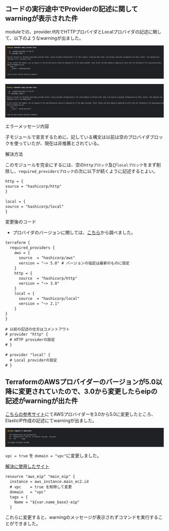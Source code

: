 ## コードの実行途中でProviderの記述に関してwarningが表示された件

moduleでの、provider.tf内でHTTPプロバイダとLocalプロバイダの記述に関して、以下のようなwarningが出ました。


![](../images/warn-http.png)

![](../images/warn-local.png)

エラーメッセージ内容

子モジュールで宣言するために、記している構文は以前は空のプロバイダブロックを使っていたが、現在は非推薦とされている。

解決方法

このモジュールを完全にするには、空の`httpブロック`及び`localブロック`をまず削除し、`required_providersブロック`の次に以下が続くように記述するとよい。
```
http = {
source = "hashicorp/http"
} 

local = {
source = "hashicorp/local"
} 
```


変更後のコード
* プロバイダのバージョンに関しては、[こちら](https://registry.terraform.io/browse/providers)から調べました。

```
terraform {
  required_providers {
    aws = {
      source  = "hashicorp/aws"
      version = "~> 5.0" # バージョンの指定は最新のものに設定
    }
    http = {
      source  = "hashicorp/http"
      version = "~> 3.0" 
    }
    local = {
      source  = "hashicorp/local"
      version = "~> 2.1" 
    }
}
}

# 以前の記述の仕方はコメントアウト
# provider "http" {
  # HTTP providerの設定  
# }

# provider "local" {
  # Local providerの設定
# }

```

## TerraformのAWSプロバイダーのバージョンが5.0以降に変更されていたので、3.0から変更したらeipの記述がwarningが出た件

[こちらの参考サイト](https://zenn.dev/shz/articles/c1baf28b1fc222)にてAWSプロバイダーを3.0から5.0に変更したところ、ElasticIP作成の記述にてwarningが出ました。

![](../images/warn-eip.png)

`vpc = true` を `domain = "vpc"`に変更しました。

[解決に使用したサイト](https://omkz.net/terraform-vpc-use-domain/)

```
resource "aws_eip" "main_eip" {
  instance = aws_instance.main_ec2.id
  # vpc    = true を削除して変更
  domain   = "vpc"
  tags = {
    Name = "${var.name_base}-eip"
  }
```

これらに変更すると、warningのメッセージが表示されずコマンドを実行することができました。